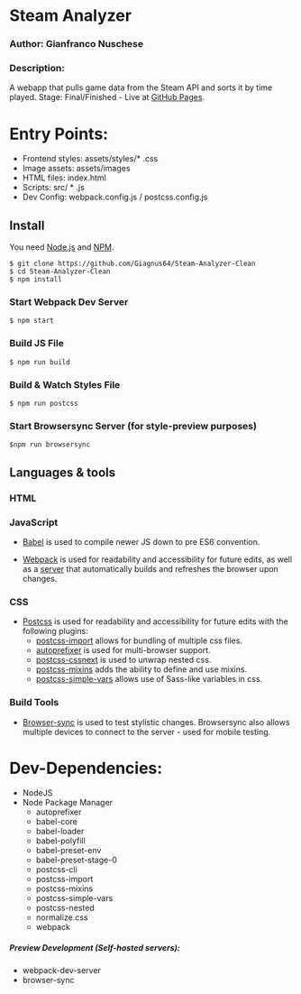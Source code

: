 # Steam Analyzer

### Author: Gianfranco Nuschese ###

### Description: ###
A webapp that pulls game data from the Steam API and sorts it by time played. Stage: Final/Finished - Live at [GitHub Pages](https://giagnus64.github.io/Steam-Analyzer-Clean).


# Entry Points: #

* Frontend styles: assets/styles/* .css
* Image assets: assets/images 
* HTML files: index.html
* Scripts: src/ * .js
* Dev Config: webpack.config.js / postcss.config.js


## Install
You need [Node.js](https://nodejs.org/en/) and [NPM](https://www.npmjs.com).

    $ git clone https://github.com/Giagnus64/Steam-Analyzer-Clean
    $ cd Steam-Analyzer-Clean
    $ npm install


### Start Webpack Dev Server

    $ npm start

### Build JS File

    $ npm run build

### Build & Watch Styles File

    $ npm run postcss

### Start Browsersync Server (for style-preview purposes)

    $npm run browsersync

## Languages & tools

### HTML

### JavaScript

- [Babel](https://babeljs.io) is used to compile newer JS down to pre ES6 convention. 

- [Webpack](https://webpack.js.org) is used for readability and accessibility for future edits, as well as a [server](https://webpack.js.org/configuration/dev-server/) that automatically builds and refreshes the browser upon changes.

### CSS

- [Postcss](https://postcss.org) is used for readability and accessibility for future edits with the following plugins:
    - [postcss-import](https://github.com/postcss/postcss-import) allows for bundling of multiple css files. 
    - [autoprefixer](https://github.com/postcss/autoprefixer) is used for multi-browser support. 
    - [postcss-cssnext](http://cssnext.io) is used to unwrap nested css.
    - [postcss-mixins](https://github.com/postcss/postcss-mixins) adds the ability to define and use mixins.
    - [postcss-simple-vars](https://github.com/postcss/postcss-simple-vars) allows use of Sass-like variables in css. 


### Build Tools

- [Browser-sync](https://browsersync.io) is used to test stylistic changes. Browsersync also allows multiple devices to connect to the server - used for mobile testing. 

# Dev-Dependencies: #

* NodeJS
* Node Package Manager
    * autoprefixer 
    * babel-core 
    * babel-loader
    * babel-polyfill
    * babel-preset-env
    * babel-preset-stage-0
    * postcss-cli 
    * postcss-import
    * postcss-mixins
    * postcss-simple-vars
    * postcss-nested
    * normalize.css
    * webpack

##### Preview Development (Self-hosted servers): #####
* webpack-dev-server
* browser-sync
